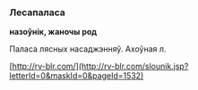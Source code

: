 ### Лесапаласа
**назоўнік, жаночы род**

Паласа лясных насаджэнняў. Ахоўная л.

<a rel="author">[http://rv-blr.com/](http://rv-blr.com/slounik.jsp?letterId=0&maskId=0&pageId=1532)</a>
